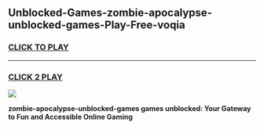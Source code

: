 
## Unblocked-Games-zombie-apocalypse-unblocked-games-Play-Free-voqia
<h3>
<a href="https://premium76.site?title=zombie-apocalypse-unblocked-games&ref=10A">CLICK TO PLAY</a></h3>
<hr>

<h3>
<a href="https://premium76.site?title=zombie-apocalypse-unblocked-games&ref=10A">CLICK 2 PLAY</a>
  
</h3>

<a href="https://premium76.site?title=zombie-apocalypse-unblocked-games&ref=10A"><img src="https://clearcache.store/games.png"></a>


**zombie-apocalypse-unblocked-games games unblocked: Your Gateway to Fun and Accessible Online Gaming**
